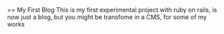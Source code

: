 == My First Blog
This is my first experimental project with ruby on rails, is now just a blog, but you might be transfome in a CMS, for some of my works